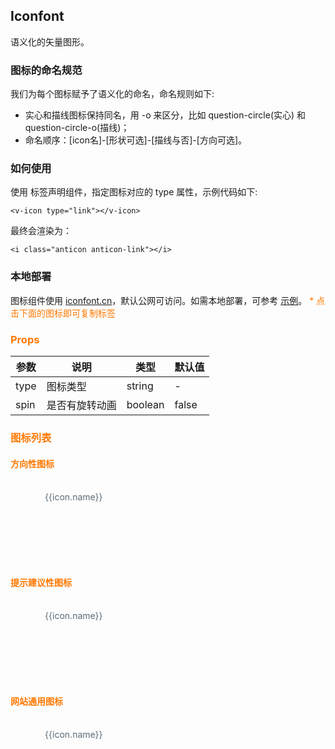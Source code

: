 <script>
    import Clipboard from 'clipboard'

    export default {
        data: function () {
            return {
                icons1: ['step-backward', 'step-forward', 'fast-backward', 'fast-forward', 'shrink', 'arrow-salt', 'down', 'up', 'left', 'right', 'caret-down', 'caret-up', 'caret-left', 'caret-right', 'up-circle', 'down-circle', 'left-circle', 'right-circle', 'up-circle-o', 'down-circle-o', 'left-circle-o', 'right-circle-o', 'double-right', 'double-left', 'verticle-right', 'verticle-left', 'forward', 'backward', 'rollback', 'enter', 'retweet', 'swap', 'swap-left', 'swap-right', 'arrow-right', 'arrow-up', 'arrow-down', 'arrow-left', 'play-circle', 'play-circle-o', 'up-square', 'down-square', 'left-square', 'right-square', 'up-square-o', 'down-square-o', 'left-square-o', 'right-square-o'],
                icons2: ['question', 'question-circle-o', 'question-circle', 'plus', 'plus-circle-o', 'plus-circle', 'pause', 'pause-circle-o', 'pause-circle', 'minus', 'minus-circle-o', 'minus-circle', 'plus-square', 'plus-square-o', 'minus-square', 'minus-square-o', 'info', 'info-circle-o', 'info-circle', 'exclamation', 'exclamation-circle-o', 'exclamation-circle', 'close', 'close-circle', 'close-circle-o', 'close-square', 'close-square-o', 'check', 'check-circle', 'check-circle-o', 'check-square', 'check-square-o', 'clock-circle-o', 'clock-circle'],
                icons3: ['lock', 'unlock', 'android', 'apple', 'apple-o', 'area-chart', 'pie-chart', 'bar-chart', 'dot-chart', 'bars', 'book', 'calendar', 'cloud', 'cloud-download', 'code', 'code-o', 'copy', 'credit-card', 'delete', 'desktop', 'download', 'edit', 'ellipsis', 'file', 'file-text', 'file-unknown', 'file-pdf', 'file-excel', 'file-jpg', 'file-ppt', 'folder', 'folder-open', 'github', 'hdd', 'frown', 'frown-o', 'meh', 'meh-o', 'smile', 'smile-o', 'inbox', 'laptop', 'appstore-o', 'appstore', 'line-chart', 'link', 'logout', 'mail', 'menu-fold', 'menu-unfold', 'mobile', 'notification', 'paper-clip', 'picture', 'poweroff', 'reload', 'search', 'setting', 'share-alt', 'shopping-cart', 'tablet', 'tag','tag-o', 'tags', 'tags-o', 'to-top', 'upload', 'user', 'video-camera', 'windows','windows-o', 'ie', 'chrome', 'home', 'loading', 'cloud-upload-o', 'cloud-download-o', 'cloud-upload', 'cloud-o', 'star-o', 'star', 'heart-o', 'heart', 'environment', 'environment-o', 'eye', 'eye-o', 'camera', 'camera-o', 'aliwangwang', 'aliwangwang-o', 'save', 'team', 'solution', 'phone', 'filter', 'exception', 'export', 'customer-service', 'qrcode', 'scan', 'like', 'like-o', 'dislike', 'dislike-o', 'message', 'pay-circle', 'pay-circle-o', 'calculator', 'pushpin', 'pushpin-o', 'bulb', 'select','switcher','rocket'],
                Copied:false,
                type:String,
                content: [
                    [
                        'type',
                        '图标类型',
                        'String',
                        '-'
                    ],
                    [
                        'spin',
                        '是否有旋转动画',
                        'Boolean',
                        'false'
                    ]
                ]
            }
        },

        components: {
        },

        computed: {
            icons1Obj () {
                return this.icons1.map(name => {
                    return {name, justCopied: false}
                })
            },
            icons2Obj () {
                return this.icons2.map(name => {
                    return {name, justCopied: false}
                })
            },

            icons3Obj () {
                return this.icons3.map(name => {
                    return {name, justCopied: false}
                })
            }
        },

        mounted () {
            this.$nextTick(()=>{
                const clipboard = new Clipboard('.anticons-list li')
                var that = this
                clipboard.on('success', (e) => {
                    var target= e.trigger

                    target.className='icon-item copied'

                    setTimeout(() => {
                        target.className='icon-item'
                    }, 1000)
                })
            })
        },

        methods: {
            _getCopyCode: function(type) {
                return '<v-icon type="'+type+'"></v-icon>'
            },
            clickfunc: function(event){
                console.log(this);
                console.log(event);

            }
        }

    }

</script>
<style scoped>
    ul.anticons-list {
        margin: 20px 0;
        list-style: none;
        overflow: hidden;
    }
    ul.anticons-list li {
        float: left;
        margin: 5px 5px 5px 0;
        width: 155px;
        text-align: center;
        list-style: none;
        cursor: pointer;
        height: 110px; color: #5C6B77;
        -webkit-transition: all 0.2s ease;
        transition: all 0.2s ease;
        position: relative; padding-top: 10px;
    }
    ul.anticons-list li:hover {
        background-color: #4BB8FF;
        color: #fff;
        border-radius: 4px;
    }
    ul.anticons-list li.copied:hover {
        color: rgba(255,255,255,0.2);
    }
    ul.anticons-list li:after {
        position: absolute;
        top: 10px;
        left: 0;
        height: 100%;
        width: 100%;
        content: "Copied!";
        text-align: center;
        line-height: 110px;
        color: #fff;
        -webkit-transition: all 0.3s cubic-bezier(0.18, 0.89, 0.32, 1.28);
        transition: all 0.3s cubic-bezier(0.18, 0.89, 0.32, 1.28);
        opacity: 0;
    }
    ul.anticons-list li.copied:after {
        opacity: 1;
        top: 0;
    }
    .anticon {
        font-size: 26px;
        margin: 12px 0 16px;
    }
    .anticon-class {
        display: block;
        text-align: center;
        word-wrap: break-word;
    }

</style>

## Iconfont

语义化的矢量图形。

### 图标的命名规范

我们为每个图标赋予了语义化的命名，命名规则如下:
- 实心和描线图标保持同名，用 -o 来区分，比如 question-circle(实心) 和 question-circle-o(描线)；
- 命名顺序：[icon名]-[形状可选]-[描线与否]-[方向可选]。

### 如何使用

使用 标签声明组件，指定图标对应的 type 属性，示例代码如下:
```
<v-icon type="link"></v-icon>
```
最终会渲染为：
```
<i class="anticon anticon-link"></i>
```

### 本地部署

图标组件使用 [iconfont.cn](http://www.iconfont.cn/)，默认公网可访问。如需本地部署，可参考 [示例](https://github.com/ant-design/antd-init/tree/master/examples/local-iconfont)。
<font color="#ff7800">* 点击下面的图标即可复制标签<font>

### Props
| 参数      | 说明          | 类型      | 默认值  |
|---------- |-------------- |---------- |-------- |
| type | 图标类型	 | string | - |
| spin | 是否有旋转动画 | boolean | false |

### 图标列表

#### 方向性图标

<ul class="anticons-list">
  <li class="icon-item" v-for="icon in icons1Obj" :class="{copied: Copied}" :data-clipboard-text="_getCopyCode(icon.name)">
    <span :class="['anticon', 'anticon-' + icon.name]"></span>
    <span class="anticon-class">{{icon.name}}</span>
  </li>
</ul>

#### 提示建议性图标

<ul class="anticons-list">
  <li class="icon-item" v-for="icon in icons2Obj" :class="{copied: Copied}" :data-clipboard-text="_getCopyCode(icon.name)">
    <span :class="['anticon', 'anticon-' + icon.name]"></span>
    <span class="anticon-class">{{icon.name}}</span>
  </li>
</ul>

#### 网站通用图标

<ul class="anticons-list">
  <li class="icon-item" v-for="icon in icons3Obj" :class="{copied: Copied}" :data-clipboard-text="_getCopyCode(icon.name)">
    <span :class="['anticon', 'anticon-' + icon.name]"></span>
    <span class="anticon-class">{{icon.name}}</span>
  </li>
</ul>
